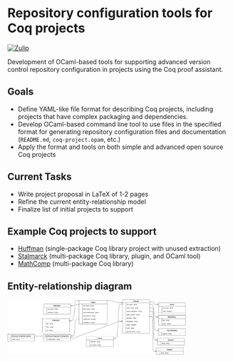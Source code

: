 # Repository configuration tools for Coq projects

[![Zulip][zulip-shield]][zulip-link]

[zulip-shield]: https://img.shields.io/badge/chat-on%20zulip-%23c1272d.svg
[zulip-link]: https://coq.zulipchat.com/#narrow/stream/237663-coq-community-devs.20.26.20users

Development of OCaml-based tools for supporting advanced version control repository configuration in projects using the Coq proof assistant.

## Goals

- Define YAML-like file format for describing Coq projects, including projects that have complex packaging and dependencies.
- Develop OCaml-based command line tool to use files in the specified format for generating repository configuration files and documentation (`README.md`, `coq-project.opam`, etc.)
- Apply the format and tools on both simple and advanced open source Coq projects

## Current Tasks

- Write project proposal in LaTeX of 1-2 pages
- Refine the current entity-relationship model
- Finalize list of initial projects to support

## Example Coq projects to support

- [Huffman](https://github.com/coq-community/huffman) (single-package Coq library project with unused extraction)
- [Stalmarck](https://github.com/coq-community/stalmarck) (multi-package Coq library, plugin, and OCaml tool)
- [MathComp](https://github.com/math-comp/math-comp) (multi-package Coq library)

## Entity-relationship diagram

<img src="er-diagram.svg" width="400" alt="ER diagram">

